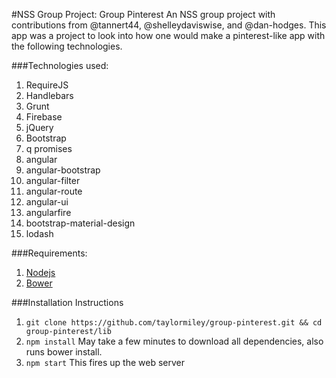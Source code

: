 #NSS Group Project:  Group Pinterest
An NSS group project with contributions from @tannert44, @shelleydaviswise, and @dan-hodges.  This app was a project to look into how one would make a pinterest-like app with the following technologies.

###Technologies used:
1. RequireJS
2. Handlebars
3. Grunt
4. Firebase
5. jQuery
6. Bootstrap
7. q promises
8. angular
9. angular-bootstrap
10. angular-filter
11. angular-route
12. angular-ui
13. angularfire
14. bootstrap-material-design
15. lodash

###Requirements:
1. [Nodejs](https://nodejs.org/en/)
2. [Bower](http://bower.io/)

###Installation Instructions
1. ```git clone https://github.com/taylormiley/group-pinterest.git && cd group-pinterest/lib```
2. ```npm install``` May take a few minutes to download all dependencies, also runs bower install.
3. ```npm start``` This fires up the web server 
